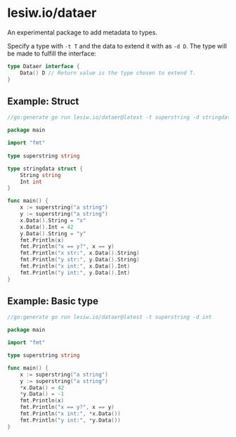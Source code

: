 # lesiw.io/dataer

An experimental package to add metadata to types.

Specify a type with `-t T` and the data to extend it with as `-d D`. The type
will be made to fulfill the interface:

``` go
type Dataer interface {
    Data() D // Return value is the type chosen to extend T.
}
```

## Example: Struct
``` go
//go:generate go run lesiw.io/dataer@latest -t superstring -d stringdata

package main

import "fmt"
    
type superstring string

type stringdata struct {
    String string
    Int int
}

func main() {
    x := superstring("a string")
    y := superstring("a string")
    x.Data().String = "x"
    x.Data().Int = 42
    y.Data().String = "y"
    fmt.Println(x)
    fmt.Println("x == y?", x == y)
    fmt.Println("x str:", x.Data().String)
    fmt.Println("y str:", y.Data().String)
    fmt.Println("x int:", x.Data().Int)
    fmt.Println("y int:", y.Data().Int)
}
```

## Example: Basic type
``` go
//go:generate go run lesiw.io/dataer@latest -t superstring -d int

package main

import "fmt"

type superstring string

func main() {
	x := superstring("a string")
	y := superstring("a string")
	*x.Data() = 42
	*y.Data() = -1
	fmt.Println(x)
	fmt.Println("x == y?", x == y)
	fmt.Println("x int:", *x.Data())
	fmt.Println("y int:", *y.Data())
}
```

